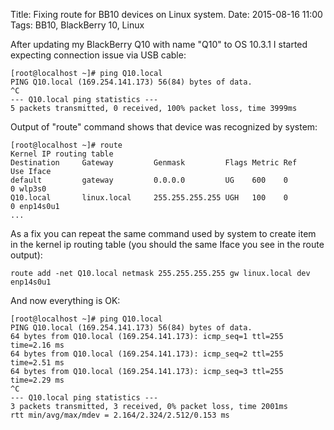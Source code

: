 Title: Fixing route for BB10 devices on Linux system.
Date: 2015-08-16 11:00
Tags: BB10, BlackBerry 10, Linux

After updating my BlackBerry Q10 with name "Q10" to OS 10.3.1 I started expecting connection issue via USB cable:

```
[root@localhost ~]# ping Q10.local
PING Q10.local (169.254.141.173) 56(84) bytes of data.
^C
--- Q10.local ping statistics ---
5 packets transmitted, 0 received, 100% packet loss, time 3999ms
```

Output of "route" command shows that device was recognized by system:

```
[root@localhost ~]# route
Kernel IP routing table
Destination     Gateway         Genmask         Flags Metric Ref    Use Iface
default         gateway         0.0.0.0         UG    600    0        0 wlp3s0
Q10.local       linux.local     255.255.255.255 UGH   100    0        0 enp14s0u1
...
```

As a fix you can repeat  the same command used by system to create item in the kernel ip routing table (you should the same Iface you see in the route output):

```
route add -net Q10.local netmask 255.255.255.255 gw linux.local dev enp14s0u1
```

And now everything is OK:

```
[root@localhost ~]# ping Q10.local
PING Q10.local (169.254.141.173) 56(84) bytes of data.
64 bytes from Q10.local (169.254.141.173): icmp_seq=1 ttl=255 time=2.16 ms
64 bytes from Q10.local (169.254.141.173): icmp_seq=2 ttl=255 time=2.51 ms
64 bytes from Q10.local (169.254.141.173): icmp_seq=3 ttl=255 time=2.29 ms
^C
--- Q10.local ping statistics ---
3 packets transmitted, 3 received, 0% packet loss, time 2001ms
rtt min/avg/max/mdev = 2.164/2.324/2.512/0.153 ms
```
